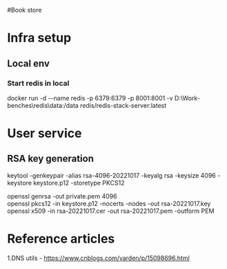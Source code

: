#Book store

# Infra setup
## Local env 
### Start redis in local
docker run -d --name redis -p 6379:6379 -p 8001:8001 -v D:\Work-benches\redis\data:/data redis/redis-stack-server:latest

# User service
## RSA key generation
keytool -genkeypair -alias rsa-4096-20221017 -keyalg rsa -keysize 4096 -keystore keystore.p12 -storetype PKCS12  

openssl genrsa -out private.pem 4096  
openssl pkcs12 -in keystore.p12 -nocerts -nodes -out rsa-20221017.key  
openssl x509 -in rsa-20221017.cer -out rsa-20221017.pem -outform PEM  

# Reference articles
1.DNS utils - https://www.cnblogs.com/varden/p/15098696.html